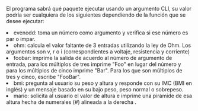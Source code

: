 El programa sabrá qué paquete ejecutar usando un argumento CLI, su valor podría ser cualquiera de los siguientes dependiendo de la función que se desee ejecutar:
  <li>evenodd: toma un número como argumento y verifica si ese número es par o impar.</li> 
  <li>ohm: calcula el valor faltante de 3 entradas utilizando la ley de Ohm. Los argumentos son v, r o i (correspondientes a voltaje, resistencia y corriente)</li> 
  <li>foobar: imprime la salida de acuerdo al número de argumento de entrada, para los múltiplos de tres imprime "Foo" en lugar del número y para los múltiplos de cinco imprime "Bar". Para los que son múltiplos de tres y cinco, escribe "FooBar".</li> 
  <li>bmi: pregunta al usuario su peso y altura y responde con su IMC (BMI en inglés) y un mensaje basado en su bajo peso, peso normal o sobrepeso.</li>
  <li>mario: solicita al usuario el valor de altura e imprime una pirámide de esa altura hecha de numerales (#) alineada a la derecha .</li>



